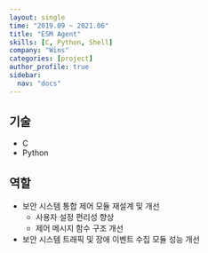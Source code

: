 ```yaml
---
layout: single
time: "2019.09 ~ 2021.06"
title: "ESM Agent"
skills: [C, Python, Shell]
company: "Wins"
categories: [project]
author_profile: true
sidebar:
  nav: "docs"
---
```


## 기술

* C
* Python

## 역할

* 보안 시스템 통합 제어 모듈 재설계 및 개선
  * 사용자 설정 편리성 향상
  * 제어 메시지 함수 구조 개선
* 보안 시스템 트래픽 및 장애 이벤트 수집 모듈 성능 개선
